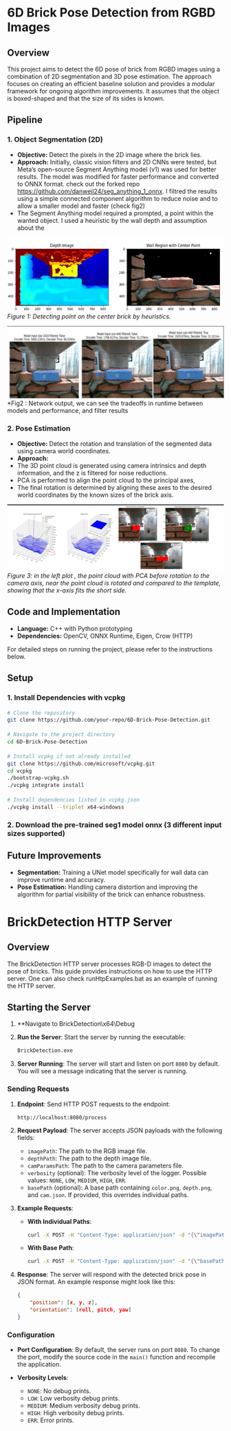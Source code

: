 # 6D Brick Pose Detection from RGBD Images

## Overview

This project aims to detect the 6D pose of brick from RGBD images using a combination of 2D segmentation and 3D pose estimation. The approach focuses on creating an efficient baseline solution and provides a modular framework for ongoing algorithm improvements.
It assumes that the object is boxed-shaped and that the size of its sides is known.

## Pipeline

### 1. Object Segmentation (2D)

- **Objective:** Detect the pixels in the 2D image where the brick lies.
- **Approach:** Initially, classic vision filters and 2D CNNs were tested, but Meta’s open-source Segment Anything model (v1) was used for better results. The model was modified for faster performance and converted to ONNX format. check out the forked repo https://github.com/danweil24/seg_anything_1_onnx. I filtred the results using a simple connected component algorithm to reduce noise and to allow a smaller model and faster (check fig2) 
- The Segment Anything model required a prompted, a point within the wanted object. I used a heuristic by the wall depth and assumption about the   

![2D Segmentation - point seggustion](./assets/detect_point_heuristic.png)  
*Figure 1: Detecting point on the center brick by heuristics.*

![2D Segmentation ](./assets/segmentation.png) 
*Fig2 : Network output, we can see the tradeoffs in runtime between models and performance, and filter results


### 2. Pose Estimation

- **Objective:** Detect the rotation and translation of the segmented data using camera world coordinates.
- **Approach:**
- The 3D point cloud is generated using camera intrinsics and depth information, and the z is filtered for noise reductions.
- PCA is performed to align the point cloud to the principal axes,
- The final rotation is determined by aligning these axes to the desired world coordinates by the known sizes of the brick axis.

![Pose Estimation](./assets/pca_algo_fig.png)  
*Figure 3: in the left plot , the point cloud with PCA before rotation to the camera axis, near the point cloud is rotated and
compared to the template, showing that the x-axis fits the short side.*

## Code and Implementation

- **Language:** C++ with Python prototyping
- **Dependencies:** OpenCV, ONNX Runtime, Eigen, Crow (HTTP)

For detailed steps on running the project, please refer to the instructions below.

## Setup

### 1. Install Dependencies with vcpkg

```bash
# Clone the repository
git clone https://github.com/your-repo/6D-Brick-Pose-Detection.git

# Navigate to the project directory
cd 6D-Brick-Pose-Detection

# Install vcpkg if not already installed
git clone https://github.com/microsoft/vcpkg.git
cd vcpkg
./bootstrap-vcpkg.sh
./vcpkg integrate install

# Install dependencies listed in vcpkg.json
./vcpkg install --triplet x64-windowss
```
### 2. Download the pre-trained seg1 model onnx (3 different input sizes supported)  
## Future Improvements

- **Segmentation:** Training a UNet model specifically for wall data can improve runtime and accuracy.
- **Pose Estimation:** Handling camera distortion and improving the algorithm for partial visibility of the brick can enhance robustness.



# BrickDetection HTTP Server

## Overview

The BrickDetection HTTP server processes RGB-D images to detect the pose of bricks. This guide provides instructions on how to use the HTTP server.
One can also check runHtpExamples.bat as an example of running the HTTP server.

## Starting the Server

1. **Navigate to BrickDetection\x64\Debug

2. **Run the Server**:
   Start the server by running the executable:
   ```sh
   BrickDetection.exe
   ```

3. **Server Running**:
   The server will start and listen on port `8080` by default. You will see a message indicating that the server is running.

### Sending Requests

1. **Endpoint**:
   Send HTTP POST requests to the endpoint:
   ```
   http://localhost:8080/process
   ```

2. **Request Payload**:
   The server accepts JSON payloads with the following fields:

   - `imagePath`: The path to the RGB image file.
   - `depthPath`: The path to the depth image file.
   - `camParamsPath`: The path to the camera parameters file.
   - `verbosity` (optional): The verbosity level of the logger. Possible values: `NONE`, `LOW`, `MEDIUM`, `HIGH`, `ERR`.
   - `basePath` (optional): A base path containing `color.png`, `depth.png`, and `cam.json`. If provided, this overrides individual paths.

3. **Example Requests**:

   - **With Individual Paths**:
     ```sh
     curl -X POST -H "Content-Type: application/json" -d "{\"imagePath\": \"C:\\path\\to\\color.png\", \"depthPath\": \"C:\\path\\to\\depth.png\", \"camParamsPath\": \"C:\\path\\to\\cam.json\", \"verbosity\": \"HIGH\"}" http://localhost:8080/process
     ```

   - **With Base Path**:
     ```sh
     curl -X POST -H "Content-Type: application/json" -d "{\"basePath\": \"C:\\path\\to\\base\\\\\", \"verbosity\": \"LOW\"}" http://localhost:8080/process
     ```

4. **Response**:
   The server will respond with the detected brick pose in JSON format. An example response might look like this:
   ```json
   {
       "position": [x, y, z],
       "orientation": [roll, pitch, yaw]
   }
   ```

### Configuration

- **Port Configuration**:
  By default, the server runs on port `8080`. To change the port, modify the source code in the `main()` function and recompile the application.

- **Verbosity Levels**:
  - `NONE`: No debug prints.
  - `LOW`: Low verbosity debug prints.
  - `MEDIUM`: Medium verbosity debug prints.
  - `HIGH`: High verbosity debug prints.
  - `ERR`: Error prints.

